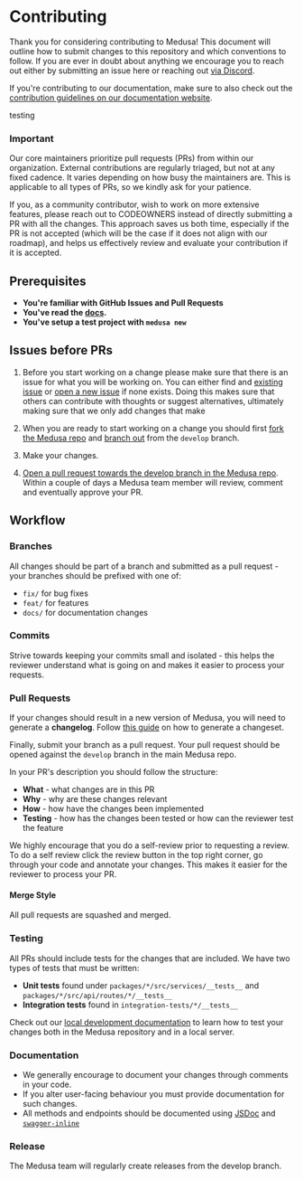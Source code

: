 # Contributing

Thank you for considering contributing to Medusa! This document will outline how to submit changes to this repository and which conventions to follow. If you are ever in doubt about anything we encourage you to reach out either by submitting an issue here or reaching out [via Discord](https://discord.gg/xpCwq3Kfn8).

If you're contributing to our documentation, make sure to also check out the [contribution guidelines on our documentation website](https://docs.medusajs.com/contribution-guidelines).

testing

### Important
Our core maintainers prioritize pull requests (PRs) from within our organization. External contributions are regularly triaged, but not at any fixed cadence. It varies depending on how busy the maintainers are. This is applicable to all types of PRs, so we kindly ask for your patience.

If you, as a community contributor, wish to work on more extensive features, please reach out to CODEOWNERS instead of directly submitting a PR with all the changes. This approach saves us both time, especially if the PR is not accepted (which will be the case if it does not align with our roadmap), and helps us effectively review and evaluate your contribution if it is accepted.

## Prerequisites

- **You're familiar with GitHub Issues and Pull Requests**
- **You've read the [docs](https://docs.medusajs.com).**
- **You've setup a test project with `medusa new`**

## Issues before PRs

1. Before you start working on a change please make sure that there is an issue for what you will be working on. You can either find and [existing issue](https://github.com/medusajs/medusa/issues) or [open a new issue](https://github.com/medusajs/medusa/issues/new) if none exists. Doing this makes sure that others can contribute with thoughts or suggest alternatives, ultimately making sure that we only add changes that make

2. When you are ready to start working on a change you should first [fork the Medusa repo](https://help.github.com/en/github/getting-started-with-github/fork-a-repo) and [branch out](https://help.github.com/en/github/collaborating-with-issues-and-pull-requests/creating-and-deleting-branches-within-your-repository) from the `develop` branch.
3. Make your changes.
4. [Open a pull request towards the develop branch in the Medusa repo](https://help.github.com/en/github/collaborating-with-issues-and-pull-requests/creating-a-pull-request-from-a-fork). Within a couple of days a Medusa team member will review, comment and eventually approve your PR.

## Workflow

### Branches

All changes should be part of a branch and submitted as a pull request - your branches should be prefixed with one of:

- `fix/` for bug fixes
- `feat/` for features
- `docs/` for documentation changes

### Commits

Strive towards keeping your commits small and isolated - this helps the reviewer understand what is going on and makes it easier to process your requests.

### Pull Requests

If your changes should result in a new version of Medusa, you will need to generate a **changelog**. Follow [this guide](https://github.com/changesets/changesets/blob/main/docs/adding-a-changeset.md) on how to generate a changeset.

Finally, submit your branch as a pull request. Your pull request should be opened against the `develop` branch in the main Medusa repo.

In your PR's description you should follow the structure:

- **What** - what changes are in this PR
- **Why** - why are these changes relevant
- **How** - how have the changes been implemented
- **Testing** - how has the changes been tested or how can the reviewer test the feature

We highly encourage that you do a self-review prior to requesting a review. To do a self review click the review button in the top right corner, go through your code and annotate your changes. This makes it easier for the reviewer to process your PR.

#### Merge Style

All pull requests are squashed and merged.

### Testing

All PRs should include tests for the changes that are included. We have two types of tests that must be written:

- **Unit tests** found under `packages/*/src/services/__tests__` and `packages/*/src/api/routes/*/__tests__`
- **Integration tests** found in `integration-tests/*/__tests__`

Check out our [local development documentation](https://docs.medusajs.com/usage/local-development) to learn how to test your changes both in the Medusa repository and in a local server.

### Documentation

- We generally encourage to document your changes through comments in your code.
- If you alter user-facing behaviour you must provide documentation for such changes.
- All methods and endpoints should be documented using [JSDoc](https://jsdoc.app/) and [`swagger-inline`](https://www.npmjs.com/package/swagger-inline)

### Release

The Medusa team will regularly create releases from the develop branch.
